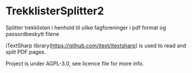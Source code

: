 # TrekklisterSplitter2
Splitter trekklisten i henhold til ulike fagforeninger i pdf format og passordbeskytt filene

iTextSharp library(https://github.com/itext/itextsharp) is used to read and split PDF pages.

Project is under AGPL-3.0, see licence file for more info.




